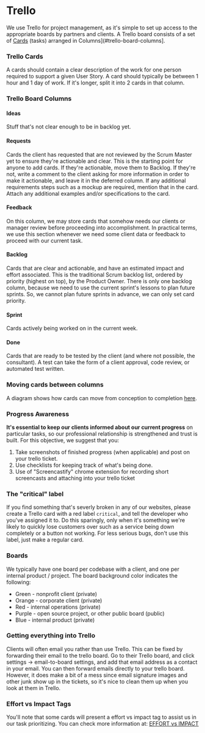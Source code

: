 # Trello

We use Trello for project management, as it's simple to set up access to the appropriate boards by partners and clients. A Trello board consists of a set of [Cards](#trello-cards) (tasks) arranged in Columns](#trello-board-columns].

### Trello Cards

A cards should contain a clear description of the work for one person required to support a given User Story. A card should typically be between 1 hour and 1 day of work. If it's longer, split it into 2 cards in that column.

### Trello Board Columns

#### Ideas
Stuff that's not clear enough to be in backlog yet.

#### Requests
Cards the client has requested that are not reviewed by the Scrum Master yet to ensure they're actionable and clear. This is the starting point for anyone to add cards. If they're actionable, move them to Backlog. If they're not, write a comment to the client asking for more information in order to make it actionable, and leave it in the deferred column. If any additional requirements steps such as a mockup are required, mention that in the card. Attach any additional examples and/or specifications to the card.

#### Feedback
On this column, we may store cards that somehow needs our clients or manager review before proceeding into accomplishment. In practical terms, we use this section whenever we need some client data or feedback to proceed with our current task.

#### Backlog
Cards that are clear and actionable, and have an estimated impact and effort associated. This is the traditional Scrum backlog list, ordered by priority (highest on top), by the Product Owner. There is only one backlog column, because we need to use the current sprint's lessons to plan future sprints. So, we cannot plan future sprints in advance, we can only set card priority.

#### Sprint
Cards actively being worked on in the current week.

#### Done
Cards that are ready to be tested by the client (and where not possible, the consultant). A test can take the form of a client approval, code review, or automated test written.

### Moving cards between columns

A diagram shows how cards can move from conception to completion [here](https://drive.google.com/open?id=1VrniT1lRqVu9sJr0ZMK1aQLnFwEuFIQD).

### Progress Awareness

**It's essential to keep our clients informed about our current progress** on particular tasks, so our professional relationship is strengthened and trust is built. For this objective, we suggest that you:
1) Take screenshots of finished progress (when applicable) and post on your trello ticket.
2) Use checklists for keeping track of what's being done.
3) Use of "Screencastify" chrome extension for recording short screencasts and attaching into your trello ticket

### The "critical" label

If you find something that's severly broken in any of our websites, please create a Trello card with a red label `critical`, and tell the developer who you've assigned it to. Do this sparingly, only when it's something we're likely to quickly lose customers over such as a service being down completely or a button not working. For less serious bugs, don't use this label, just make a regular card.

### Boards

We typically have one board per codebase with a client, and one per internal product / project. The board background color indicates the following:
  * Green - nonprofit client (private)
  * Orange - corporate client (private)
  * Red - internal operations (private)
  * Purple - open source project, or other public board (public)
  * Blue - internal product (private)

### Getting everything into Trello

Clients will often email you rather than use Trello. This can be fixed by forwarding their email to the trello board. Go to their Trello board, and click settings -> email-to-board settings, and add that email address as a contact in your email. You can then forward emails directly to your trello board. However, it does make a bit of a mess since email signature images and other junk show up in the tickets, so it's nice to clean them up when you look at them in Trello.

### Effort vs Impact Tags

You'll note that some cards will present a effort vs impact tag to assist us in our task prioritizing. You can check more information at:  [EFFORT vs IMPACT](../../admin/performance/EFFORT_IMPACT.md)


